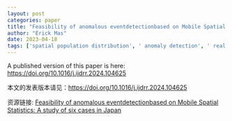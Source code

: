 ```yaml
---
layout: post
categories: paper
title: "Feasibility of anomalous eventdetectionbased on Mobile Spatial Statistics: A study of six cases in Japan"
author: "Erick Mas"
date: 2023-04-18
tags: ['spatial population distribution', ' anomaly detection', ' real time', ' disaster risk']
---
```


A published version of this paper is here: https://doi.org/10.1016/j.ijdrr.2024.104625

本文的发表版本请见：https://doi.org/10.1016/j.ijdrr.2024.104625

资源链接: [Feasibility of anomalous eventdetectionbased on Mobile Spatial Statistics: A study of six cases in Japan](https://papers.ssrn.com/sol3/papers.cfm?abstract_id=4410149)
